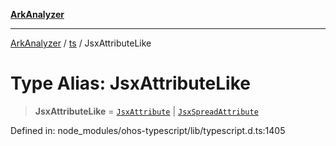 [**ArkAnalyzer**](../../../../README.md)

***

[ArkAnalyzer](../../../../globals.md) / [ts](../README.md) / JsxAttributeLike

# Type Alias: JsxAttributeLike

> **JsxAttributeLike** = [`JsxAttribute`](../interfaces/JsxAttribute.md) \| [`JsxSpreadAttribute`](../interfaces/JsxSpreadAttribute.md)

Defined in: node\_modules/ohos-typescript/lib/typescript.d.ts:1405
